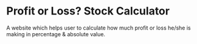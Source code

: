 # Profit or Loss? Stock Calculator

A website which helps user to calculate how much profit or loss he/she is making in percentage & absolute value.
 
